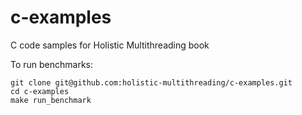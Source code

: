 # c-examples
C code samples for Holistic Multithreading book

To run benchmarks:

```
git clone git@github.com:holistic-multithreading/c-examples.git
cd c-examples
make run_benchmark
```
